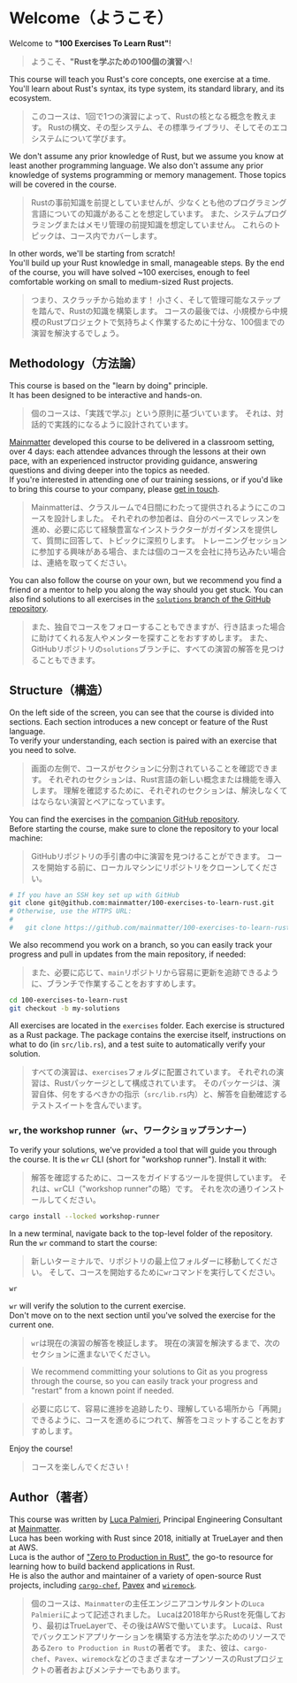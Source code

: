 # Welcome（ようこそ）

Welcome to **"100 Exercises To Learn Rust"**!

> ようこそ、**"Rustを学ぶための100個の演習**へ!

This course will teach you Rust's core concepts, one exercise at a time.\
You'll learn about Rust's syntax, its type system, its standard library, and its ecosystem.

> このコースは、1回で1つの演習によって、Rustの核となる概念を教えます。
> Rustの構文、その型システム、その標準ライブラリ、そしてそのエコシステムについて学びます。

We don't assume any prior knowledge of Rust, but we assume you know at least
another programming language.
We also don't assume any prior knowledge of systems programming or memory management. Those
topics will be covered in the course.

> Rustの事前知識を前提としていませんが、少なくとも他のプログラミング言語についての知識があることを想定しています。
> また、システムプログラミングまたはメモリ管理の前提知識を想定していません。
> これらのトピックは、コース内でカバーします。

In other words, we'll be starting from scratch!\
You'll build up your Rust knowledge in small, manageable steps.
By the end of the course, you will have solved ~100 exercises, enough to
feel comfortable working on small to medium-sized Rust projects.

> つまり、スクラッチから始めます！
> 小さく、そして管理可能なステップを踏んで、Rustの知識を構築します。
> コースの最後では、小規模から中規模のRustプロジェクトで気持ちよく作業するために十分な、100個までの演習を解決するでしょう。

## Methodology（方法論）

This course is based on the "learn by doing" principle.\
It has been designed to be interactive and hands-on.

> 個のコースは、「実践で学ぶ」という原則に基づいています。
> それは、対話的で実践的になるように設計されています。

[Mainmatter](https://mainmatter.com/rust-consulting/) developed this course
to be delivered in a classroom setting, over 4 days: each attendee advances
through the lessons at their own pace, with an experienced instructor providing
guidance, answering questions and diving deeper into the topics as needed.\
If you're interested in attending one of our training sessions, or if you'd like to
bring this course to your company, please [get in touch](https://mainmatter.com/contact/).

> Mainmatterは、クラスルームで4日間にわたって提供されるようにこのコースを設計しました。
> それぞれの参加者は、自分のペースでレッスンを進め、必要に応じて経験豊富なインストラクターがガイダンスを提供して、質問に回答して、トピックに深煎りします。
> トレーニングセッションに参加する興味がある場合、または個のコースを会社に持ち込みたい場合は、連絡を取ってください。

You can also follow the course on your own, but we recommend you find a friend or
a mentor to help you along the way should you get stuck. You can
also find solutions to all exercises in the
[`solutions` branch of the GitHub repository](https://github.com/mainmatter/100-exercises-to-learn-rust/tree/solutions).

> また、独自でコースをフォローすることもできますが、行き詰まった場合に助けてくれる友人やメンターを探すことをおすすめします。
> また、GitHubリポジトリの`solutions`ブランチに、すべての演習の解答を見つけることもできます。

## Structure（構造）

On the left side of the screen, you can see that the course is divided into sections.
Each section introduces a new concept or feature of the Rust language.\
To verify your understanding, each section is paired with an exercise that you need to solve.

> 画面の左側で、コースがセクションに分割されていることを確認できます。
> それぞれのセクションは、Rust言語の新しい概念または機能を導入します。
> 理解を確認するために、それぞれのセクションは、解決しなくてはならない演習とペアになっています。

You can find the exercises in the
[companion GitHub repository](https://github.com/mainmatter/100-exercises-to-learn-rust).\
Before starting the course, make sure to clone the repository to your local machine:

> GitHubリポジトリの手引書の中に演習を見つけることができます。
> コースを開始する前に、ローカルマシンにリポジトリをクローンしてください。

```bash
# If you have an SSH key set up with GitHub
git clone git@github.com:mainmatter/100-exercises-to-learn-rust.git
# Otherwise, use the HTTPS URL:
#
#   git clone https://github.com/mainmatter/100-exercises-to-learn-rust.git
```

We also recommend you work on a branch, so you can easily track your progress and pull
in updates from the main repository, if needed:

> また、必要に応じて、`main`リポジトリから容易に更新を追跡できるように、ブランチで作業することをおすすめします。

```bash
cd 100-exercises-to-learn-rust
git checkout -b my-solutions
```

All exercises are located in the `exercises` folder.
Each exercise is structured as a Rust package.
The package contains the exercise itself, instructions on what to do (in `src/lib.rs`), and a test suite to
automatically verify your solution.

> すべての演習は、`exercises`フォルダに配置されています。
> それぞれの演習は、Rustパッケージとして構成されています。
> そのパッケージは、演習自体、何をするべきかの指示（`src/lib.rs`内）と、解答を自動確認するテストスイートを含んでいます。

### `wr`, the workshop runner（`wr`、ワークショップランナー）

To verify your solutions, we've provided a tool that will guide you through the course.
It is the `wr` CLI (short for "workshop runner").
Install it with:

> 解答を確認するために、コースをガイドするツールを提供しています。
> それは、`wr`CLI（"workshop runner"の略）です。
> それを次の通りインストールしてください。

```bash
cargo install --locked workshop-runner
```

In a new terminal, navigate back to the top-level folder of the repository.
Run the `wr` command to start the course:

> 新しいターミナルで、リポジトリの最上位フォルダーに移動してください。
> そして、コースを開始するために`wr`コマンドを実行してください。

```bash
wr
```

`wr` will verify the solution to the current exercise.\
Don't move on to the next section until you've solved the exercise for the current one.

> `wr`は現在の演習の解答を検証します。
> 現在の演習を解決するまで、次のセクションに進まないでください。

> We recommend committing your solutions to Git as you progress through the course,
> so you can easily track your progress and "restart" from a known point if needed.

> 必要に応じて、容易に進捗を追跡したり、理解している場所から「再開」できるように、コースを進めるにつれて、解答をコミットすることをおすすめします。

Enjoy the course!

> コースを楽しんでください！

## Author（著者）

This course was written by [Luca Palmieri](https://www.lpalmieri.com/), Principal Engineering
Consultant at [Mainmatter](https://mainmatter.com/rust-consulting/).\
Luca has been working with Rust since 2018, initially at TrueLayer and then at AWS.\
Luca is the author of ["Zero to Production in Rust"](https://zero2prod.com),
the go-to resource for learning how to build backend applications in Rust.\
He is also the author and maintainer of a variety of open-source Rust projects, including
[`cargo-chef`](https://github.com/LukeMathWalker/cargo-chef),
[Pavex](https://pavex.dev) and [`wiremock`](https://github.com/LukeMathWalker/wiremock-rs).

> 個のコースは、`Mainmatter`の主任エンジニアコンサルタントの`Luca Palmieri`によって記述されました。
> Lucaは2018年からRustを死傷しており、最初はTrueLayerで、その後はAWSで働いています。
> Lucaは、Rustでバックエンドアプリケーションを構築する方法を学ぶためのリソースである`Zero to Production in Rust`の著者です。
> また、彼は、`cargo-chef`、`Pavex`、`wiremock`などのさまざまなオープンソースのRustプロジェクトの著者およびメンテナーでもあります。
